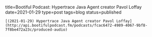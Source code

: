 
title=Bootiful Podcast: Hypertrace Java Agent creator Pavol Loffay
date=2021-01-29
type=post
tags=blog
status=published
~~~~~~
[(2021-01-29) Hypertrace Java Agent creator Pavol Loffay](http://api.bootifulpodcast.fm/podcasts/fcac6472-4989-4067-9bf8-7f8be472a23c/produced-audio) 
            